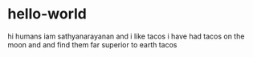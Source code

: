 # hello-world
hi humans
iam sathyanarayanan and i like tacos
i have had tacos on the moon and and find them far superior to earth tacos
